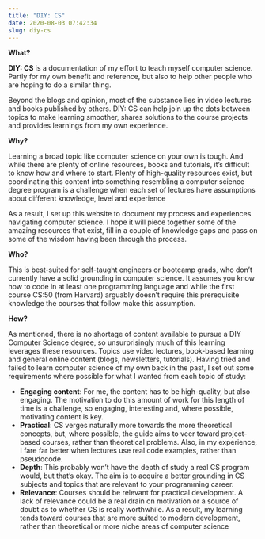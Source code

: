 ```yaml
---
title: "DIY: CS"
date: 2020-08-03 07:42:34
slug: diy-cs
---
```


**What?**

**DIY: CS** is a documentation of my effort to teach myself computer science. Partly for my own benefit and reference, but also to help other people who are hoping to do a similar thing.

Beyond the blogs and opinion, most of the substance lies in video lectures and books published by others. DIY: CS can help join up the dots between topics to make learning smoother, shares solutions to the course projects and provides learnings from my own experience.

**Why?**

Learning a broad topic like computer science on your own is tough. And while there are plenty of online resources, books and tutorials, it’s difficult to know how and where to start. Plenty of high-quality resources exist, but coordinating this content into something resembling a computer science degree program is a challenge when each set of lectures have assumptions about different knowledge, level and experience

As a result, I set up this website to document my process and experiences navigating computer science. I hope it will piece together some of the amazing resources that exist, fill in a couple of knowledge gaps and pass on some of the wisdom having been through the process.

**Who?**

This is best-suited for self-taught engineers or bootcamp grads, who don’t currently have a solid grounding in computer science. It assumes you know how to code in at least one programming language and while the first course CS:50 (from Harvard) arguably doesn’t require this prerequisite knowledge the courses that follow make this assumption.

**How?**

As mentioned, there is no shortage of content available to pursue a DIY Computer Science degree, so unsurprisingly much of this learning leverages these resources. Topics use video lectures, book-based learning and general online content (blogs, newsletters, tutorials). Having tried and failed to learn computer science of my own back in the past, I set out some requirements where possible for what I wanted from each topic of study:

- **Engaging content**: For me, the content has to be high-quality, but also engaging. The motivation to do this amount of work for this length of time is a challenge, so engaging, interesting and, where possible, motivating content is key.
- **Practical**: CS verges naturally more towards the more theoretical concepts, but, where possible, the guide aims to veer toward project-based courses, rather than theoretical problems. Also, in my experience, I fare far better when lectures use real code examples, rather than pseudocode.
- **Depth**: This probably won’t have the depth of study a real CS program would, but that’s okay. The aim is to acquire a better grounding in CS subjects and topics that are relevant to your programming career.
- **Relevance**: Courses should be relevant for practical development. A lack of relevance could be a real drain on motivation or a source of doubt as to whether CS is really worthwhile. As a result, my learning tends toward courses that are more suited to modern development, rather than theoretical or more niche areas of computer science
